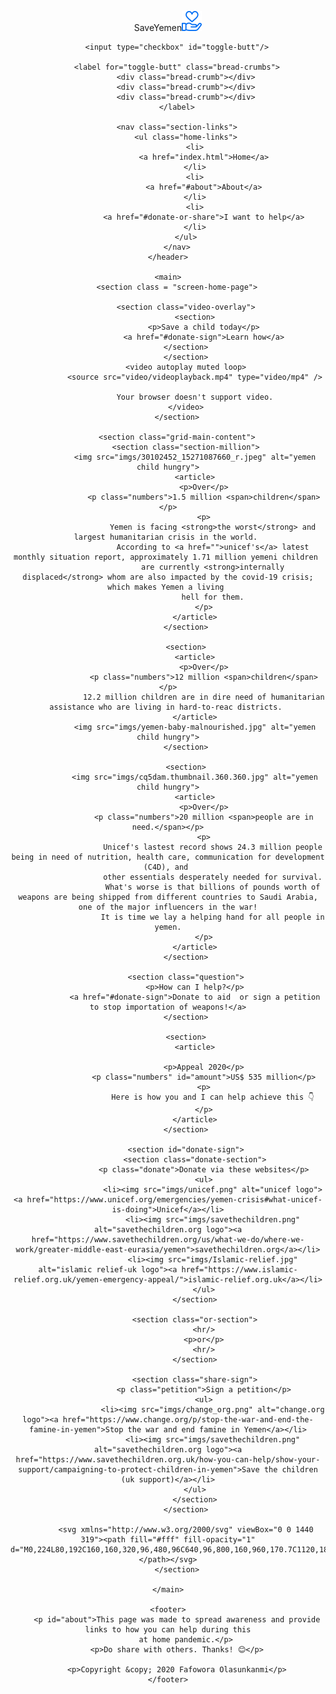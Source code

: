 <!doctype html>
<html lang="en-US">

<head>
    <meta charset='utf-8'>
    <meta http-equiv='X-UA-Compatible' content='IE=edge'>
    <title>Yemen Crisis</title>
    <meta name='viewport' content='width=device-width, initial-scale=1'>
    <link rel='stylesheet' type='text/css' media='screen' href='docs/main.css'>
    <link rel="shortcut icon" type="image/x-icon" href="imgs/heart.png" />
</head>

<body>
    <header>
        <p id="logo">Save<span>Yemen</span><img src="imgs/heart.png" alt=""></p>
        
        <input type="checkbox" id="toggle-butt"/>

        <label for="toggle-butt" class="bread-crumbs">
            <div class="bread-crumb"></div>
            <div class="bread-crumb"></div>
            <div class="bread-crumb"></div>
        </label>

        <nav class="section-links">
            <ul class="home-links">
                <li>
                    <a href="index.html">Home</a>
                </li>
                <li>
                    <a href="#about">About</a>
                </li>
                <li>
                    <a href="#donate-or-share">I want to help</a>
                </li>
            </ul>
        </nav>
    </header>
    
    <main>
        <section class = "screen-home-page">
            
            <section class="video-overlay">
                <section>
                    <p>Save a child today</p>
                    <a href="#donate-sign">Learn how</a>
                </section>    
            </section>
            <video autoplay muted loop>
                <source src="video/videoplayback.mp4" type="video/mp4" />
                
                Your browser doesn't support video.
            </video>
        </section>
        
        <section class="grid-main-content">
            <section class="section-million">
                <img src="imgs/30102452_15271087660_r.jpeg" alt="yemen child hungry">
                <article>
                    <p>Over</p>
                    <p class="numbers">1.5 million <span>children</span></p>
                    <p>
                        Yemen is facing <strong>the worst</strong> and largest humanitarian crisis in the world. 
                        According to <a href="">unicef's</a> latest monthly situation report, approximately 1.71 million yemeni children 
                        are currently <strong>internally displaced</strong> whom are also impacted by the covid-19 crisis; which makes Yemen a living 
                        hell for them.
                    </p>
                </article>
            </section>
            
            <section>
                <article>
                    <p>Over</p>
                    <p class="numbers">12 million <span>children</span></p>
                    12.2 million children are in dire need of humanitarian assistance who are living in hard-to-reac districts. 
                </article>
                <img src="imgs/yemen-baby-malnourished.jpg" alt="yemen child hungry">
            </section>
            
            <section>
                <img src="imgs/cq5dam.thumbnail.360.360.jpg" alt="yemen child hungry">
                <article>
                    <p>Over</p>
                    <p class="numbers">20 million <span>people are in need.</span></p>
                    <p>
                        Unicef's lastest record shows 24.3 million people being in need of nutrition, health care, communication for development (C4D), and 
                        other essentials desperately needed for survival.
                        What's worse is that billions of pounds worth of weapons are being shipped from different countries to Saudi Arabia, one of the major influencers in the war!
                        It is time we lay a helping hand for all people in yemen.
                    </p>
                </article>
            </section>
            
            <section class="question">
                <p>How can I help?</p>
                <a href="#donate-sign">Donate to aid  or sign a petition to stop importation of weapons!</a>
            </section>
            
            <section>
                <article>
                    
                    <p>Appeal 2020</p>
                    <p class="numbers" id="amount">US$ 535 million</p>
                    <p>
                        Here is how you and I can help achieve this 👇
                    </p>
                </article>
            </section>
            
            <section id="donate-sign">
                <section class="donate-section">
                    <p class="donate">Donate via these websites</p>
                    <ul>
                        <li><img src="imgs/unicef.png" alt="unicef logo"><a href="https://www.unicef.org/emergencies/yemen-crisis#what-unicef-is-doing">Unicef</a></li>
                        <li><img src="imgs/savethechildren.png" alt="savethechildren.org logo"><a href="https://www.savethechildren.org/us/what-we-do/where-we-work/greater-middle-east-eurasia/yemen">savethechildren.org</a></li>
                        <li><img src="imgs/Islamic-relief.jpg" alt="islamic relief-uk logo"><a href="https://www.islamic-relief.org.uk/yemen-emergency-appeal/">islamic-relief.org.uk</a></li>
                    </ul>
                </section>
                
                <section class="or-section">
                    <hr/>
                    <p>or</p>
                    <hr/>
                </section>
                
                <section class="share-sign">
                    <p class="petition">Sign a petition</p>
                    <ul>
                        <li><img src="imgs/change_org.png" alt="change.org logo"><a href="https://www.change.org/p/stop-the-war-and-end-the-famine-in-yemen">Stop the war and end famine in Yemen</a></li>
                        <li><img src="imgs/savethechildren.png" alt="savethechildren.org logo"><a href="https://www.savethechildren.org.uk/how-you-can-help/show-your-support/campaigning-to-protect-children-in-yemen">Save the children (uk support)</a></li>
                    </ul>    
                </section>
            </section>

            <svg xmlns="http://www.w3.org/2000/svg" viewBox="0 0 1440 319"><path fill="#fff" fill-opacity="1" d="M0,224L80,192C160,160,320,96,480,96C640,96,800,160,960,170.7C1120,181,1280,139,1360,117.3L1440,96L1440,320L1360,320C1280,320,1120,320,960,320C800,320,640,320,480,320C320,320,160,320,80,320L0,320Z"></path></svg>
        </section>
        
    </main>
    
    <footer>
        <p id="about">This page was made to spread awareness and provide links to how you can help during this
            at home pandemic.</p>
        <p>Do share with others. Thanks! 😊</p>
        
        <p>Copyright &copy; 2020 Fafowora Olasunkanmi</p>
    </footer>
    
</body>

</html>